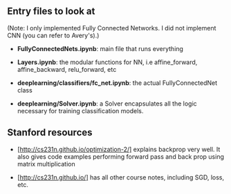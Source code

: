 ## Entry files to look at

(Note: I only implemented Fully Connected Networks. I did not implement CNN (you can refer to Avery's).)

- **FullyConnectedNets.ipynb**: main file that runs everything

- **Layers.ipynb**: the modular functions for NN, i.e affine\_forward, affine\_backward, relu\_forward, etc

- **deeplearning/classifiers/fc_net.ipynb**: the actual FullyConnectedNet class

- **deeplearning/Solver.ipynb**: a Solver encapsulates all the logic necessary for training classification
  models.
  
## Stanford resources 

- [http://cs231n.github.io/optimization-2/] explains backprop very well. It also gives code examples performing forward pass and back prop using matrix multiplication

- [http://cs231n.github.io/] has all other course notes, including SGD, loss, etc.
